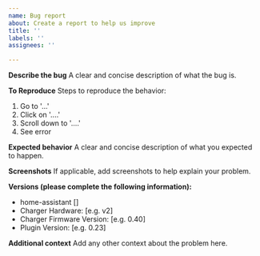 ```yaml
---
name: Bug report
about: Create a report to help us improve
title: ''
labels: ''
assignees: ''

---
```


**Describe the bug**
A clear and concise description of what the bug is.

**To Reproduce**
Steps to reproduce the behavior:
1. Go to '...'
2. Click on '....'
3. Scroll down to '....'
4. See error

**Expected behavior**
A clear and concise description of what you expected to happen.

**Screenshots**
If applicable, add screenshots to help explain your problem.

**Versions (please complete the following information):**
 - home-assistant []
 - Charger Hardware: [e.g. v2]
 - Charger Firmware Version: [e.g. 0.40]
 - Plugin Version: [e.g. 0.23]

**Additional context**
Add any other context about the problem here.
